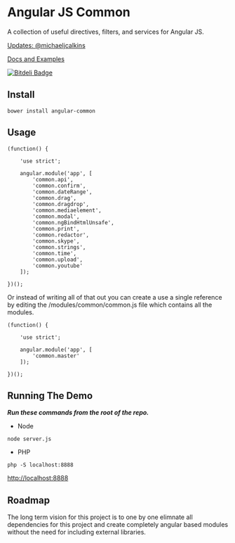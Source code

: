 # Angular JS Common

A collection of useful directives, filters, and services for Angular JS.

[Updates: @michaeljcalkins](https://twitter.com/michaeljcalkins)

[Docs and Examples](http://clouddueling.github.io/angular-common/)

[![Bitdeli Badge](https://d2weczhvl823v0.cloudfront.net/clouddueling/angular-common/trend.png)](https://bitdeli.com/free "Bitdeli Badge")


## Install

```
bower install angular-common
```

## Usage

```
(function() {

    'use strict';

    angular.module('app', [
        'common.api',
        'common.confirm',
        'common.dateRange',
        'common.drag',
        'common.dragdrop',
        'common.mediaelement',
        'common.modal',
        'common.ngBindHtmlUnsafe',
        'common.print',
        'common.redactor',
        'common.skype',
        'common.strings',
        'common.time',
        'common.upload',
        'common.youtube'
    ]);

})();
```

Or instead of writing all of that out you can create a use a single reference by editing the /modules/common/common.js file which contains all the modules.


```
(function() {

    'use strict';

    angular.module('app', [
        'common.master'
    ]);

})();
```

## Running The Demo

***Run these commands from the root of the repo.***

- Node
```
node server.js
```

- PHP
```
php -S localhost:8888
```

<a href='http://localhost:8000'>http://localhost:8888</a>

## Roadmap

The long term vision for this project is to one by one elimnate all dependencies for this project and create completely angular based modules without the need for including external libraries.
